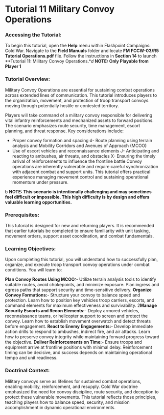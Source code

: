 # Tutorial 11   Military Convoy Operations


### Accessing the Tutorial:

To begin this tutorial, open the **Help** menu within Flashpoint Campaigns: Cold War. Navigate to the **Field Manuals** folder and locate **FM FCCW-03/R5 Tutorial Operations.pdf** file. Follow the instructions in **Section 14** to launch **Tutorial 11: Military Convoy Operations.**d*  **NOTE: Only Playable from Player 1**
### Tutorial Overview:

Military Convoy Operations are essential for sustaining combat operations across extended lines of communication. This tutorial introduces players to the organization, movement, and protection of troop transport convoys moving through potentially hostile or contested territory.

Players will take command of a military convoy responsible for delivering vital infantry reinforcements and mechanized assets to forward positions. The scenario emphasizes route security, time management, escort planning, and threat response. Key considerations include:

- Proper convoy formation and spacing
d- Route planning using terrain analysis and Mobility Corridors and Avenues of Approach (MCOO)
- Use of escort vehicles and reconnaissance elements
J- Anticipating and reacting to ambushes, air threats, and obstacles
X- Ensuring the timely arrival of reinforcements to influence the frontline battle
Convoy operations are inherently vulnerable and require careful synchronization with adjacent combat and support units. This tutorial offers practical experience managing movement control and sustaining operational momentum under pressure.

b  **NOTE: This scenario is intentionally challenging and may sometimes feel difficult or impossible. This high difficulty is by design and offers valuable learning opportunities.**
### Prerequisites:

This tutorial is designed for new and returning players. It is recommended that earlier tutorials be completed to ensure familiarity with unit tasking, movement orders, support asset coordination, and combat fundamentals.
### Learning Objectives:

Upon completing this tutorial, you will understand how to successfully plan, organize, and execute troop transport convoy operations under combat conditions. You will learn to:

**Plan Convoy Routes Using MCOO:**- Utilize terrain analysis tools to identify suitable routes, avoid chokepoints, and minimize exposure. Plan ingress and egress paths that support security and time-sensitive delivery.
**Organize Convoy Formations:**- Structure your convoy to balance speed and protection. Learn how to position key vehicles troop carriers, escorts, and command elements for maximum effectiveness and survivability.
2**Manage Security Escorts and Recon Elements:**- Deploy armored vehicles, reconnaissance teams, or helicopter support to screen and protect the convoy. Learn how to establish movement overwatch and detect threats before engagement.
**React to Enemy Engagements:**- Develop immediate action drills to respond to ambushes, indirect fire, and air attacks. Learn how to preserve convoy integrity while maintaining forward progress toward the objective.
**Deliver Reinforcements on Time:**- Ensure troops and equipment arrive at frontline positions with minimal delay. Reinforcement timing can be decisive, and success depends on maintaining operational tempo and unit readiness.

### Doctrinal Context:

Military convoys serve as lifelines for sustained combat operations, enabling mobility, reinforcement, and resupply. Cold War doctrine emphasized the need for convoy discipline, route security, and deception to protect these vulnerable movements. This tutorial reflects those principles, teaching players how to balance speed, security, and mission accomplishment in dynamic operational environments.
